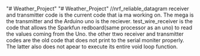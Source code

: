 "# Weather_Project" 
"# Weather_Project" 
//nrf_reliable_datagram receiver and transmitter code is the current code that ia ma working on. The mega is the transmitter and the Arduino uno is the reciever. test_wire_receiver is the code that allows the Sparkfun redboard(same processor as an uno) to read the values coming from the Uno. the other ttwo receiver and transmitter codes are the old code that does not print to the serial moniter properly. The latter also does not apear to execute its entire void loop function.
